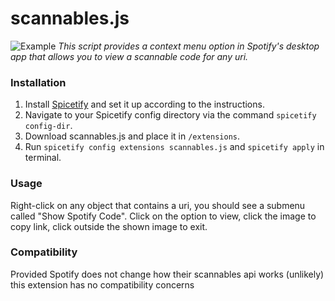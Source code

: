 # scannables.js

![Example](example.png)
_This script provides a context menu option in Spotify's desktop app that allows you to view a scannable code for any uri._

### Installation

1. Install [Spicetify](https://spicetify.app) and set it up according to the instructions.
2. Navigate to your Spicetify config directory via the command `spicetify config-dir`.
3. Download scannables.js and place it in `/extensions`.
4. Run `spicetify config extensions scannables.js` and `spicetify apply` in terminal.

### Usage

Right-click on any object that contains a uri, you should see a submenu called "Show Spotify Code".
Click on the option to view, click the image to copy link, click outside the shown image to exit.

### Compatibility

Provided Spotify does not change how their scannables api works (unlikely) this extension has no compatibility concerns
